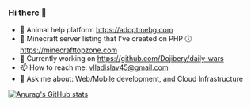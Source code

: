 ### Hi there 👋

<!--
**vlladislav45/vlladislav45** is a ✨ _special_ ✨ repository because its `README.md` (this file) appears on your GitHub profile

Here are some ideas to get you started:

- 🔭 I’m currently working on ...
- 🌱 I’m currently learning ...
- 👯 I’m looking to collaborate on ...

- 🤔 I’m looking for help with my rpg game
- 💬 Ask me about ...
- 📫 How to reach me: ...
- 😄 Pronouns: ...
- ⚡ Fun fact: ...
-->

- 🐶 Animal help platform https://adoptmebg.com
- 🤔 Minecraft server listing that I've created on PHP 🕔 https://minecrafttopzone.com
- 🔭 Currently working on https://github.com/Dojibery/daily-wars
- 📫 How to reach me: vlladislav45@gmail.com
- 💬 Ask me about: Web/Mobile development, and Cloud Infrastructure

[![Anurag's GitHub stats](https://github-readme-stats.vercel.app/api?username=vlladislav45)](https://github.com/vlladislav45/github-readme-stats)
